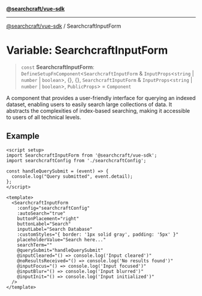 [**@searchcraft/vue-sdk**](/reference/sdk/js-vue/README.md)

***

[@searchcraft/vue-sdk](/reference/sdk/js-vue/globals.md) / SearchcraftInputForm

# Variable: SearchcraftInputForm

> `const` **SearchcraftInputForm**: `DefineSetupFnComponent`\<`SearchcraftInputForm` & `InputProps`\<`string` \| `number` \| `boolean`\>, \{\}, \{\}, `SearchcraftInputForm` & `InputProps`\<`string` \| `number` \| `boolean`\>, `PublicProps`\> = `Component`

A component that provides a user-friendly interface for querying an indexed dataset,
enabling users to easily search large collections of data. It abstracts the complexities
of index-based searching, making it accessible to users of all technical levels.

## Example

```vue
<script setup>
import SearchcraftInputForm from '@searchcraft/vue-sdk';
import searchcraftConfig from './searchcraftConfig';

const handleQuerySubmit = (event) => {
  console.log("Query submitted", event.detail);
};
</script>

<template>
  <SearchcraftInputForm
    :config="searchcraftConfig"
    :autoSearch="true"
    buttonPlacement="right"
    buttonLabel="Search"
    inputLabel="Search Database"
    :customStyles="{ border: '1px solid gray', padding: '5px' }"
    placeholderValue="Search here..."
    searchTerm=""
    @querySubmit="handleQuerySubmit"
    @inputCleared="() => console.log('Input cleared')"
    @noResultsReceived="() => console.log('No results found')"
    @inputFocus="() => console.log('Input focused')"
    @inputBlur="() => console.log('Input blurred')"
    @inputInit="() => console.log('Input initialized')"
  />
</template>
```
